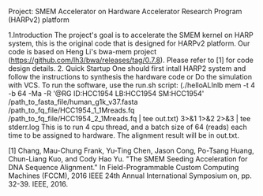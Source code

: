 Project: SMEM Accelerator on Hardware Accelerator Research Program (HARPv2) platform


1.Introduction
The project's goal is to accelerate the SMEM kernel on HARP system, this is the original code that is designed for HARPv2 platform. 
Our code is based on Heng Li's bwa-mem project (https://github.com/lh3/bwa/releases/tag/0.7.8). Please refer to [1] for code design 
details.
2. Quick Startup
One should first intall HARP2 system and follow the instructions to synthesis the hardware code or Do the simulation with VCS.
To run the software, use the run.sh script:
(./helloALInlb mem -t 4 -b 64 -Ma -R '@RG       ID:HCC1954      LB:HCC1954      SM:HCC1954' /path_to_fasta_file/human_g1k_v37.fasta 
/path_to_fq_file/HCC1954_1_1Mreads.fq /path_to_fq_file/HCC1954_2_1Mreads.fq | tee out.txt) 3>&1 1>&2 2>&3 | tee stderr.log
This is to run 4 cpu thread, and a batch size of 64 (reads) each time to be assigned to hardware.
The alignment result will be in out.txt.

[1] Chang, Mau-Chung Frank, Yu-Ting Chen, Jason Cong, Po-Tsang Huang, Chun-Liang Kuo, and Cody Hao Yu. "The SMEM Seeding 
Acceleration for DNA Sequence Alignment." In Field-Programmable Custom Computing Machines (FCCM), 2016 IEEE 24th Annual 
International Symposium on, pp. 32-39. IEEE, 2016.
